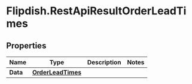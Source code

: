 # Flipdish.RestApiResultOrderLeadTimes

## Properties

Name | Type | Description | Notes
------------ | ------------- | ------------- | -------------
**Data** | [**OrderLeadTimes**](OrderLeadTimes.md) |  | 


